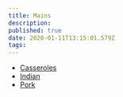 ```yaml
---
title: Mains
description:
published: true
date: 2020-01-11T13:15:01.579Z
tags:
---
```


- [Casseroles](casseroles)
- [Indian](indian)
- [Pork](pork)
